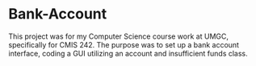 # Bank-Account
This project was for my Computer Science course work at UMGC, specifically for CMIS 242.  The purpose was to set up a bank account interface, coding a GUI utilizing an account and insufficient funds class.
